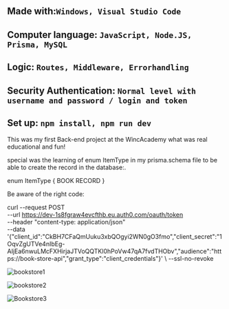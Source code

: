 Made with:```Windows, Visual Studio Code```
-----------------------------------------------------
Computer language: ```JavaScript, Node.JS, Prisma, MySQL```
------------------------------------------------------
Logic: ```Routes, Middleware, Errorhandling```
------------------------------------------------------
Security Authentication: ```Normal level with username and password / login and token```
----------------------------------------------------------------------------------

Set up:
```npm install, npm run dev```
---------------------------------------------------------------------------------


This was my first Back-end project at the WincAcademy what was real educational and fun!

special was the learning of enum ItemType in my prisma.schema file to be able to create the record in the database:.

 enum ItemType {
  BOOK
  RECORD
} 

Be aware of the right code: 

curl --request POST \
--url https://dev-1s8fgraw4evcfthb.eu.auth0.com/oauth/token \
--header "content-type: application/json" \
--data '{"client_id":"CkBH7CFaQmUuku3xbQOgyi2WN0gO3fmo","client_secret":"1OqvZgUTVe4nIbEg-AIjEa6nwuLMcFXHirjaJTVoQQTKl0hPoVw47qA7fvdTHObv","audience":"https://book-store-api","grant_type":"client_credentials"}' \ --ssl-no-revoke

![bookstore1](https://github.com/aelyakoubi/bookstore-Back-end/assets/115151631/6f5ffc81-1545-444d-8af2-35d3e322db7f)

![bookstore2](https://github.com/aelyakoubi/bookstore-Back-end/assets/115151631/a84aa1a3-a725-4d4b-833c-35d063e0606d)

![Bookstore3](https://github.com/aelyakoubi/bookstore-Back-end/assets/115151631/a8ed1c8f-46f2-4b1d-ab6e-09239abe5649)

